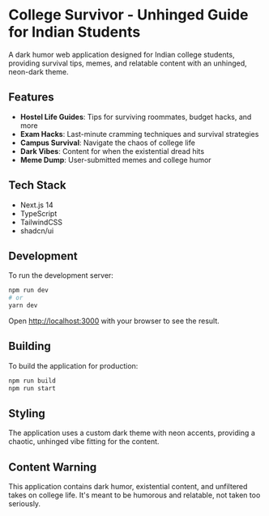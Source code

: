 # College Survivor - Unhinged Guide for Indian Students

A dark humor web application designed for Indian college students, providing survival tips, memes, and relatable content with an unhinged, neon-dark theme.

## Features

- **Hostel Life Guides**: Tips for surviving roommates, budget hacks, and more
- **Exam Hacks**: Last-minute cramming techniques and survival strategies
- **Campus Survival**: Navigate the chaos of college life
- **Dark Vibes**: Content for when the existential dread hits
- **Meme Dump**: User-submitted memes and college humor

## Tech Stack

- Next.js 14
- TypeScript
- TailwindCSS
- shadcn/ui

## Development

To run the development server:

```bash
npm run dev
# or
yarn dev
```

Open [http://localhost:3000](http://localhost:3000) with your browser to see the result.

## Building

To build the application for production:

```bash
npm run build
npm run start
```

## Styling

The application uses a custom dark theme with neon accents, providing a chaotic, unhinged vibe fitting for the content.

## Content Warning

This application contains dark humor, existential content, and unfiltered takes on college life. It's meant to be humorous and relatable, not taken too seriously. 